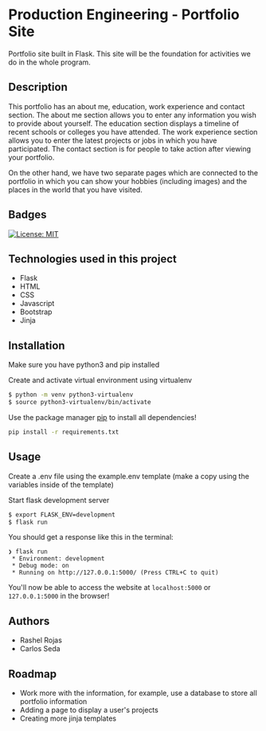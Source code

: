 # Production Engineering - Portfolio Site

Portfolio site built in Flask. This site will be the foundation for activities we do in the whole program.

## Description

This portfolio has an about me, education, work experience and contact section. The about me section allows you to enter any information you wish to provide about yourself. The education section displays a timeline of recent schools or colleges you have attended. The work experience section allows you to enter the latest projects or jobs in which you have participated. The contact section is for people to take action after viewing your portfolio.

On the other hand, we have two separate pages which are connected to the portfolio in which you can show your hobbies (including images) and the places in the world that you have visited.

## Badges
[![License: MIT](https://img.shields.io/badge/License-MIT-yellow.svg)](https://opensource.org/licenses/MIT)

## Technologies used in this project
- Flask
- HTML
- CSS
- Javascript
- Bootstrap
- Jinja

## Installation

Make sure you have python3 and pip installed

Create and activate virtual environment using virtualenv
```bash
$ python -m venv python3-virtualenv
$ source python3-virtualenv/bin/activate
```

Use the package manager [pip](https://pip.pypa.io/en/stable/) to install all dependencies!

```bash
pip install -r requirements.txt
```

## Usage

Create a .env file using the example.env template (make a copy using the variables inside of the template)

Start flask development server
```bash
$ export FLASK_ENV=development
$ flask run
```

You should get a response like this in the terminal:
```
❯ flask run
 * Environment: development
 * Debug mode: on
 * Running on http://127.0.0.1:5000/ (Press CTRL+C to quit)
```

You'll now be able to access the website at `localhost:5000` or `127.0.0.1:5000` in the browser! 

## Authors
* Rashel Rojas
* Carlos Seda 

## Roadmap
- Work more with the information, for example, use a database to store all portfolio information
- Adding a page to display a user's projects
- Creating more jinja templates

